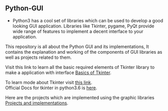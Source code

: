 ## Python-GUI

* Python3 has a cool set of libraries which can be used to develop a good looking GUI application. Libraries like Tkinter, pygame, PyQt provide wide range of features to implement a decent interface to your application. 

This repository is all about the Python GUI and its implementations, It contains the explanation and working of the components of GUI libraries as well as projects related to them.

Visit this link to learn all the basic required elements of Tkinter library to make a application with interface [Basics of Tkinter](https://github.com/soumilk/Python-GUI/tree/master/Tkinter%20basics).

To learn mode about Tkinter visit [this link](https://www.datacamp.com/community/tutorials/gui-tkinter-python).<br>           Official Docs for tkinter in python3.6 is [here](https://docs.python.org/3.6/library/tkinter.html). 

Here are the projects which are implemented using the graphic libraries [Projects and implementations](https://github.com/soumilk/Python-GUI/tree/master/Projects).  

